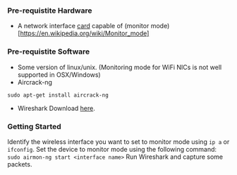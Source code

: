 ### Pre-requistite Hardware ###
- A network interface [card](https://www.acrylicwifi.com/en/support-webinars-wifi-wireless-network-software-tools/compatible-hardware/) capable of (monitor mode)[https://en.wikipedia.org/wiki/Monitor_mode]

### Pre-requistite Software ###
- Some version of linux/unix. (Monitoring mode for WiFi NICs is not well supported in OSX/Windows)
- Aircrack-ng
 ```
 sudo apt-get install aircrack-ng
 ```
 - Wireshark
 Download [here](https://www.wireshark.org/download.html).

### Getting Started ###
Identify the wireless interface you want to set to monitor mode using `ip a` or `ifconfig`. 
Set the device to monitor mode using the following command: `sudo airmon-ng start <interface name>`
Run Wireshark and capture some packets.
